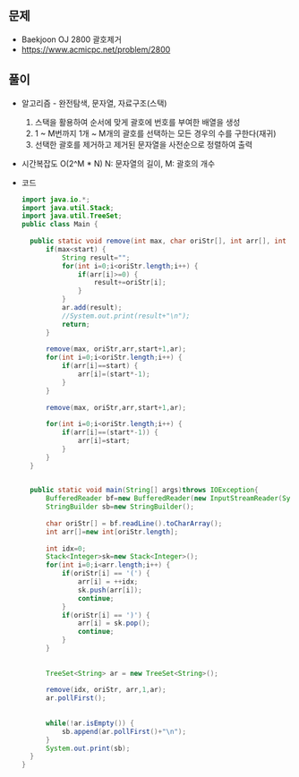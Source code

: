 문제
-----

+ Baekjoon OJ 2800 괄호제거
+ https://www.acmicpc.net/problem/2800

풀이 
------

+ 알고리즘 - 완전탐색, 문자열, 자료구조(스택)

  1. 스택을 활용하여 순서에 맞게 괄호에 번호를 부여한 배열을 생성
  2. 1 ~ M번까지 1개 ~ M개의 괄호를 선택하는 모든 경우의 수를 구한다(재귀) 
  3. 선택한 괄호를 제거하고 제거된 문자열을 사전순으로 정렬하여 출력



+ 시간복잡도 O(2^M * N)  N: 문자열의 길이, M: 괄호의 개수



+ 코드

  ``` java
  import java.io.*;
  import java.util.Stack;
  import java.util.TreeSet;
  public class Main {
  	
  	public static void remove(int max, char oriStr[], int arr[], int start, TreeSet<String>ar) {
  		if(max<start) {
  			String result="";
  			for(int i=0;i<oriStr.length;i++) {
  				if(arr[i]>=0) {
  					result+=oriStr[i];
  				}
  			}
  			ar.add(result);
  			//System.out.print(result+"\n");
  			return;
  		}
  		
  		remove(max, oriStr,arr,start+1,ar);
  		for(int i=0;i<oriStr.length;i++) {
  			if(arr[i]==start) {
  				arr[i]=(start*-1);
  			}
  		}
  		
  		remove(max, oriStr,arr,start+1,ar);
  		
  		for(int i=0;i<oriStr.length;i++) {
  			if(arr[i]==(start*-1)) {
  				arr[i]=start;
  			}
  		}
  	}
  	
  
  	public static void main(String[] args)throws IOException{
  		BufferedReader bf=new BufferedReader(new InputStreamReader(System.in));
  		StringBuilder sb=new StringBuilder();
  		
  		char oriStr[] = bf.readLine().toCharArray();
  		int arr[]=new int[oriStr.length];
  		
  		int idx=0;
  		Stack<Integer>sk=new Stack<Integer>();
  		for(int i=0;i<arr.length;i++) {
  			if(oriStr[i] == '(') {
  				arr[i] = ++idx;
  				sk.push(arr[i]);
  				continue;
  			}
  			if(oriStr[i] == ')') {
  				arr[i] = sk.pop();
  				continue;
  			}
  		}
  		
  		
  		TreeSet<String> ar = new TreeSet<String>();
  		
  		remove(idx, oriStr, arr,1,ar);
  		ar.pollFirst();
  		
  		
  		while(!ar.isEmpty()) {
  			sb.append(ar.pollFirst()+"\n");
  		}
  		System.out.print(sb);
  	}
  }
  
  ```
